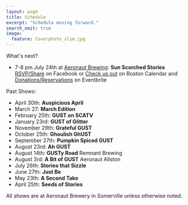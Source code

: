```yaml
---
layout: page
title: Schedule
excerpt: "Schedule moving forward."
search_omit: true
image:
  feature: Coverphoto_slim.jpg
---
```

What's next?

* 7-8 pm July 24th at [Aeronaut Brewing](https://www.aeronautbrewing.com/): **Sun Scorched Stories**
  [RSVP/Share](https://www.facebook.com/events/2050775065227076/) on Facebook
    or
  [Check us out](https://www.thebostoncalendar.com/events/grownup-storytime-sun-scorched-stories) on Boston Calendar
    and
  [Donations/Reservations](https://www.eventbrite.com/e/grownup-storytime-sun-scorched-stories-tickets-64513286978?aff=efbeventtix&fbclid=IwAR1R69c4BxNdfEHg-qdEidPWVwADPh9XjQv9Z7Ap2oHUCmYAC_LsM-PlQTw) on Eventbrite

Past Shows:
* April 30th: **Auspicious April**
* March 27: **March Edition**
* February 25th: **GUST on SCATV**
* January 23rd: **GUST of Glitter**
* November 29th: **Grateful GUST**
* October 25th: **Ghoulish GhUST**
* September 27th: **Pumpkin Spiced GUST**
* August 23rd: **Ah GUST**
* August 14th: **GUSTy Road** Remnant Brewing
* August 3rd: **A Bit of GUST** Aeronaut Allston
* July 26th: **Stories that Sizzle**
* June 27th: **Just Be**
* May 23th: **A Second Take**
* April 25th: **Seeds of Stories** 

All shows are at Aeronaut Brewery in Somerville unless otherwise noted.
